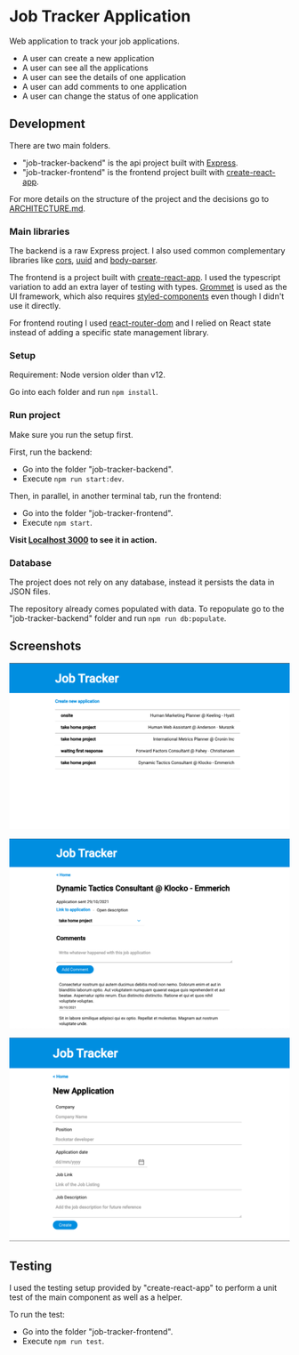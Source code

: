 # Job Tracker Application

Web application to track your job applications.

* A user can create a new application
* A user can see all the applications
* A user can see the details of one application
* A user can add comments to one application
* A user can change the status of one application

## Development

There are two main folders.

* "job-tracker-backend" is the api project built with [Express](https://expressjs.com/).
* "job-tracker-frontend" is the frontend project built with [create-react-app](https://reactjs.org/docs/create-a-new-react-app.html).

For more details on the structure of the project and the decisions go to [ARCHITECTURE.md](./ARCHITECTURE.md).

### Main libraries

The backend is a raw Express project. I also used common complementary libraries like [cors](https://www.npmjs.com/package/cors), [uuid](https://www.npmjs.com/package/uuid) and [body-parser](https://www.npmjs.com/package/body-parser).

The frontend is a project built with [create-react-app](https://reactjs.org/docs/create-a-new-react-app.html). I used the typescript variation to add an extra layer of testing with types. [Grommet](https://v2.grommet.io/) is used as the UI framework, which also requires [styled-components](https://www.styled-components.com/) even though I didn't use it directly.

For frontend routing I used [react-router-dom](https://reactrouter.com/web/guides/quick-start) and I relied on React state instead of adding a specific state management library.

### Setup

Requirement: Node version older than v12.

Go into each folder and run `npm install`.

### Run project

Make sure you run the setup first.

First, run the backend:

* Go into the folder "job-tracker-backend".
* Execute `npm run start:dev`.

Then, in parallel, in another terminal tab, run the frontend:

* Go into the folder "job-tracker-frontend".
* Execute `npm start`.

**Visit [Localhost 3000](http://localhost:3000/) to see it in action.**

### Database

The project does not rely on any database, instead it persists the data in JSON files.

The repository already comes populated with data. To repopulate go to the "job-tracker-backend" folder and run `npm run db:populate`.

## Screenshots

![Home Page](images/tracker-home.png)

![Show Page](images/tracker-show.png)

![Create Page](images/tracker-new.png)

## Testing

I used the testing setup provided by "create-react-app" to perform a unit test of the main component as well as a helper.

To run the test:

* Go into the folder "job-tracker-frontend".
* Execute `npm run test`.
